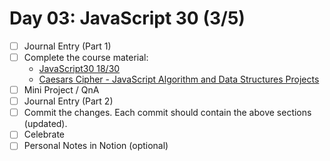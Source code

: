 # Day 03: JavaScript 30 (3/5)

- [ ] Journal Entry (Part 1)
- [ ] Complete the course material:
  - [JavaScript30 18/30](https://javascript30.com/)
  - [Caesars Cipher - JavaScript Algorithm and Data Structures Projects](https://www.freecodecamp.org/learn/javascript-algorithms-and-data-structures/javascript-algorithms-and-data-structures-projects/caesars-cipher)
- [ ] Mini Project / QnA
- [ ] Journal Entry (Part 2)
- [ ] Commit the changes. Each commit should contain the above sections (updated).
- [ ] Celebrate
- [ ] Personal Notes in Notion (optional)
<!-- [x] to tick -->
